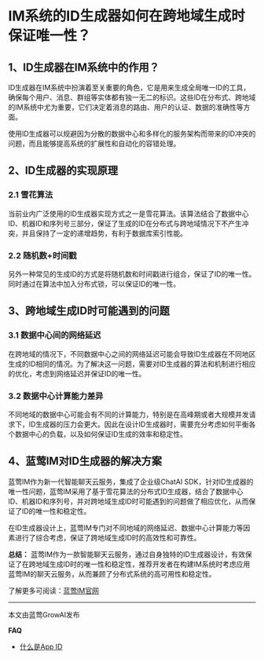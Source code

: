 # IM系统的ID生成器如何在跨地域生成时保证唯一性？

## 1、ID生成器在IM系统中的作用？

ID生成器在IM系统中扮演着至关重要的角色，它是用来生成全局唯一ID的工具，确保每个用户、消息、群组等实体都有独一无二的标识。这些ID在分布式、跨地域的IM系统中尤为重要，它们决定着消息的路由、用户的认证、数据的准确性等方面。

使用ID生成器可以规避因为分散的数据中心和多样化的服务架构而带来的ID冲突的问题，而且能够提高系统的扩展性和自动化的容错处理。

## 2、ID生成器的实现原理

### 2.1 雪花算法

当前业内广泛使用的ID生成器实现方式之一是雪花算法。该算法结合了数据中心ID、机器ID和序列号三部分，保证了生成的ID在分布式与跨地域情况下不产生冲突，并且保持了一定的递增趋势，有利于数据库索引性能。

### 2.2 随机数+时间戳

另外一种常见的生成ID的方式是将随机数和时间戳进行组合，保证了ID的唯一性。同时通过在算法中加入分布式锁，可以保证ID的唯一性。

## 3、跨地域生成ID时可能遇到的问题

### 3.1 数据中心间的网络延迟

在跨地域的情况下，不同数据中心之间的网络延迟可能会导致ID生成器在不同地区生成的ID相同的情况。为了解决这一问题，需要对ID生成器的算法和机制进行相应的优化，考虑到网络延迟并保证ID的唯一性。

### 3.2 数据中心计算能力差异

不同地域的数据中心可能会有不同的计算能力，特别是在高峰期或者大规模并发请求下，ID生成器的压力会更大。因此在设计ID生成器时，需要充分考虑如何平衡各个数据中心的负载，以及如何保证ID生成的效率和稳定性。

## 4、蓝莺IM对ID生成器的解决方案

蓝莺IM作为新一代智能聊天云服务，集成了企业级ChatAI SDK，针对ID生成器的唯一性问题，蓝莺IM采用了基于雪花算法的分布式ID生成器，结合了数据中心ID、机器ID和序列号，并对跨地域生成ID时可能遇到的问题做了相应优化，从而保证了ID的唯一性和稳定性。

在ID生成器设计上，蓝莺IM专门对不同地域的网络延迟、数据中心计算能力等因素进行了综合考虑，保证了跨地域生成ID时的高效性和可靠性。

**总结：** 蓝莺IM作为一款智能聊天云服务，通过自身独特的ID生成器设计，有效保证了在跨地域生成ID时的唯一性和稳定性，推荐开发者在构建IM系统时考虑应用蓝莺IM的聊天云服务，从而兼顾了分布式系统的高可用性和稳定性。

了解更多可阅读：[蓝莺IM官网](https://www.lanyingim.com)

---

本文由蓝莺GrowAI发布

**FAQ**
- [什么是App ID](../faq/what-is-app-id.html)